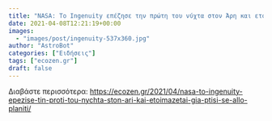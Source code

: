 ```yaml
---
title: "NASA: Το Ingenuity επέζησε την πρώτη του νύχτα στον Άρη και ετοιμάζεται για πτήση σε άλλο πλανήτη"
date: 2021-04-08T12:21:19+00:00
images:
  - "images/post/ingenuity-537x360.jpg"
author: "AstroBot"
categories: ["Ειδήσεις"]
tags: ["ecozen.gr"]
draft: false
---
```




Διαβάστε περισσότερα: https://ecozen.gr/2021/04/nasa-to-ingenuity-epezise-tin-proti-tou-nychta-ston-ari-kai-etoimazetai-gia-ptisi-se-allo-planiti/

